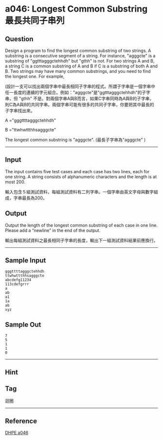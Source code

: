 # a046: Longest Common Substring 最長共同子串列

## Question
Design a program to find the longest common substring of two strings. A substring is a consecutive segment of a string. For instance, "agggcte" is a substring of "ggtttagggctehhdh" but "gthh" is not. For two strings A and B, a string C is a common substring of A and B if C is a substring of both A and B. Two strings may have many common substrings, and you need to find the longest one. For example,

(設計一支可以找出兩個字串中最長相同子字串的程式。所謂子字串是一個字串中任一長度的連續的字元組合。例如："agggcte"是"ggtttagggctehhdh"的子字串，但 "gthh" 不是。對兩個字串A與B而言，如果C字串同時為A與B的子字串，則C為A與B的共同字串。兩個字串可能有很多的共同子字串，你要把其中最長的子字串找出來。

A ="gggttttagggctehhdh"

B ="ttwhwttthhsagggcte"

The longest common substring is "agggcte". (最長子字串為"agggcte" )

---

## Input
The input contains five test cases and each case has two lines, each for one string. A string consists of alphanumeric characters and the length is at most 200.

輸入包含５組測試資料，每組測試資料有二列字串。一個字串由英文字母與數字組成，字串最長為200。

## Output
Output the length of the longest common substring of each case in one line. Please add a “newline” in the end of the output.

輸出每組測試資料之最長相同子字串的長度，輸出下一組測試資料結果前應換行。

---

## Sample Input
```
gggttttagggctehhdh
ttwhwttthhsagggcte
abcdefg11234
113cdefgrrr
a
ab
a1
1a
ab
xyz
```

## Sample Out
```
7
5
1
1
0
```

---

## Hint

## Tag
迴圈

---
## Reference
[DHPE a046](http://134.208.12.72/ShowProblem?problemid=a046)